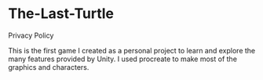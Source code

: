 # The-Last-Turtle
Privacy Policy

This is the first game I created as a personal project to learn and explore the many features provided by Unity. I used procreate to make most of the graphics and characters. 
